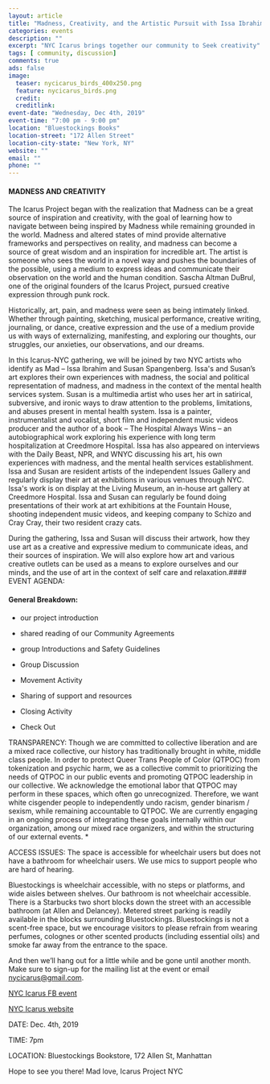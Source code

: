 ```yaml
---
layout: article
title: "Madness, Creativity, and the Artistic Pursuit with Issa Ibrahim"
categories: events
description: ""
excerpt: "NYC Icarus brings together our community to Seek creativity"
tags: [ community, discussion]
comments: true
ads: false
image:
  teaser: nycicarus_birds_400x250.png
  feature: nycicarus_birds.png
  credit: 
  creditlink: 
event-date: "Wednesday, Dec 4th, 2019"
event-time: "7:00 pm - 9:00 pm"
location: "Bluestockings Books"
location-street: "172 Allen Street"
location-city-state: "New York, NY"
website: ""
email: ""
phone: ""
---
```


#### MADNESS AND CREATIVITY

The Icarus Project began with the realization that Madness can be a great source of inspiration and creativity, with the goal of learning how to navigate between being inspired by Madness while remaining grounded in the world.  Madness and altered states of mind provide alternative frameworks and perspectives on reality, and madness can become a source of great wisdom and an inspiration for incredible art.  The artist is someone who sees the world in a novel way and pushes the boundaries of the possible, using a medium to express ideas and communicate their observation on the world and the human condition. Sascha Altman DuBrul, one of the original founders of the Icarus Project, pursued creative expression through punk rock.  

Historically, art, pain, and madness were seen as being intimately linked. Whether through painting, sketching, musical performance, creative writing, journaling, or dance, creative expression and the use of a medium provide us with ways of externalizing, manifesting, and exploring our thoughts, our struggles, our anxieties, our observations, and our dreams.

In this Icarus-NYC gathering, we will be joined by two NYC artists who identify as Mad – Issa Ibrahim and Susan Spangenberg. Issa's and Susan’s art explores their own experiences with madness, the social and political representation of madness, and madness in the context of the mental health services system. Susan is a multimedia artist who uses her art in satirical, subversive, and ironic ways to draw attention to the problems, limitations, and abuses present in mental health system. Issa is a painter, instrumentalist and vocalist, short film and independent music videos producer  and the author of a book – The Hospital Always Wins – an autobiographical work exploring his experience with long term hospitalization at Creedmore Hospital. Issa has also appeared on interviews with the Daily Beast,  NPR, and WNYC discussing his art, his own experiences with madness, and the mental health services establishment. Issa and Susan are resident artists of the independent Issues Gallery and regularly display their art at exhibitions in various venues through NYC. Issa's work is on display at the Living Museum, an in-house art gallery at Creedmore Hospital.  Issa and Susan can regularly be found doing presentations of their work at art exhibitions at the Fountain House, shooting independent music videos, and keeping company to Schizo and Cray Cray, their two resident crazy cats.

During the gathering, Issa and Susan will discuss their artwork, how they use art as a creative and expressive medium to communicate ideas, and their sources of inspiration.  We will also explore how art and various creative outlets can be used as a means to explore ourselves and our minds, and the use of art in the context of self care and relaxation.#### EVENT AGENDA:

#### General Breakdown:

* our project introduction

* shared reading of our Community Agreements

* group Introductions and Safety Guidelines

* Group Discussion

* Movement Activity

* Sharing of support and resources

* Closing Activity

* Check Out


TRANSPARENCY:
Though we are committed to collective liberation and are a mixed race collective, our history has traditionally brought in white, middle class people. In order to protect Queer Trans People of Color (QTPOC) from tokenization and psychic harm, we as a collective commit to prioritizing the needs of QTPOC in our public events and promoting QTPOC leadership in our collective. We acknowledge the emotional labor that QTPOC may perform in these spaces, which often go unrecognized. Therefore, we want white cisgender people to independently undo racism, gender binarism / sexism, while remaining accountable to QTPOC. We are currently engaging in an ongoing process of integrating these goals internally within our organization, among our mixed race organizers, and within the structuring of our external events. *

ACCESS ISSUES: The space is accessible for wheelchair users but does not have a bathroom for wheelchair users. We use mics to support people who are hard of hearing.

Bluestockings is wheelchair accessible, with no steps or platforms, and wide aisles between shelves. Our bathroom is not wheelchair accessible. There is a Starbucks two short blocks down the street with an accessible bathroom (at Allen and Delancey). Metered street parking is readily available in the blocks surrounding Bluestockings. Bluestockings is not a scent-free space, but we encourage visitors to please refrain from wearing perfumes, colognes or other scented products (including essential oils) and smoke far away from the entrance to the space.

And then we’ll hang out for a little while and be gone until another month. Make sure to sign-up for the mailing list at the event or email nycicarus@gmail.com.

[NYC Icarus FB event](https://www.facebook.com/events/743708429442363/)

[NYC Icarus website](http://nycicarus.org/)


DATE: Dec. 4th, 2019

TIME: 7pm

LOCATION: Bluestockings Bookstore, 172 Allen St, Manhattan

Hope to see you there!
Mad love, Icarus Project NYC
